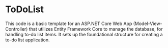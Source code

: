 # ToDoList  
This code is a basic template for an ASP.NET Core Web App (Model-View-Controller) that utilizes Entity Framework Core to manage the database, for handling to-do list items. It sets up the foundational structure for creating a to-do list application.
